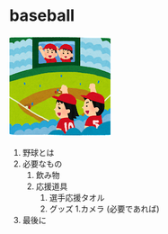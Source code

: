 # baseball  
![ほげ](./hoge.png)

1. 野球とは
1. 必要なもの
   1. 飲み物
   1. 応援道具
      1. 選手応援タオル
      1. グッズ
   1.カメラ (必要であれば)
1. 最後に
